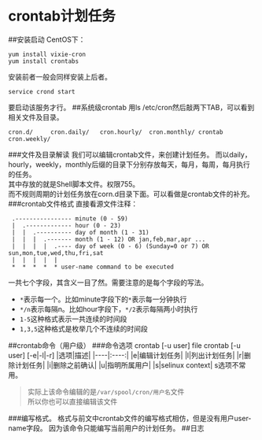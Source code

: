 crontab计划任务
============
##安装启动
CentOS下：

	yum install vixie-cron
	yum install crontabs
安装前者一般会同样安装上后者。 
  
	service crond start
要启动该服务才行。
##系统级crontab
用ls /etc/cron然后敲两下TAB，可以看到相关文件及目录。

    cron.d/     cron.daily/   cron.hourly/  cron.monthly/ crontab   cron.weekly/
###文件及目录解读
我们可以编辑crontab文件，来创建计划任务。 
而以daily，hourly，weekly，monthly后缀的目录下分别存放每天，每月，每周，每月执行的任务。  
其中存放的就是Shell脚本文件。权限755。  
而不规则周期的计划任务放在corn.d目录下面。可以看做是crontab文件的补充。
###crontab文件格式
直接看源文件注释：
```
 .---------------- minute (0 - 59)
 |  .------------- hour (0 - 23)
 |  |  .---------- day of month (1 - 31)
 |  |  |  .------- month (1 - 12) OR jan,feb,mar,apr ...
 |  |  |  |  .---- day of week (0 - 6) (Sunday=0 or 7) OR sun,mon,tue,wed,thu,fri,sat
 |  |  |  |  |
 *  *  *  *  * user-name command to be executed
 ```
 一共七个字段，其含义一目了然。需要注意的是每个字段的写法。
 * `*`表示每一个。比如minute字段下的`*`表示每一分钟执行
 * `*/n`表示每隔n。比如hour字段下，`*/2`表示每隔两小时执行
 * `1-5`这种格式表示一共连续的时间段
 * `1,3,5`这种格式是枚举几个不连续的时间段
 
##crontab命令（用户级）
###命令选项
    crontab [-u user] file
    crontab [-u user] [-e|-l|-r]
|选项|描述|
|----|:----:|
|e|编辑计划任务|
|l|列出计划任务|
|r|删除计划任务|
|i|删除之前确认|
|u|指明所属用户|
|s|selinux context|
s选项不常用。
>实际上该命令编辑的是`/var/spool/cron/用户名`文件  
所以你也可以直接编辑该文件

###编写格式。
格式与前文中crontab文件的编写格式相仿，但是没有用户user-name字段。
因为该命令只能编写当前用户的计划任务。
##日志